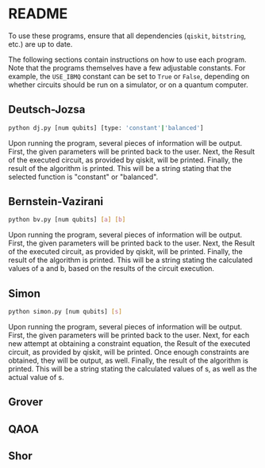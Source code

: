 # README

To use these programs, ensure that all dependencies (`qiskit`, `bitstring`, etc.) are up to date.

The following sections contain instructions on how to use each program. Note that the programs themselves have a few adjustable constants. For example, the `USE_IBMQ` constant can be set to `True` or `False`, depending on whether circuits should be run on a simulator, or on a quantum computer.

## Deutsch-Jozsa

```sh
python dj.py [num qubits] [type: 'constant'|'balanced']
```

Upon running the program, several pieces of information will be output. First, the given parameters will be printed back to the user. Next, the Result of the executed circuit, as provided by qiskit, will be printed. Finally, the result of the algorithm is printed. This will be a string stating that the selected function is "constant" or "balanced".

## Bernstein-Vazirani

```sh
python bv.py [num qubits] [a] [b]
```

Upon running the program, several pieces of information will be output. First, the given parameters will be printed back to the user. Next, the Result of the executed circuit, as provided by qiskit, will be printed. Finally, the result of the algorithm is printed. This will be a string stating the calculated values of a and b, based on the results of the circuit execution.

## Simon

```sh
python simon.py [num qubits] [s]
```
Upon running the program, several pieces of information will be output. First, the given parameters will be printed back to the user. Next, for each new attempt at obtaining a constraint equation, the Result of the executed circuit, as provided by qiskit, will be printed. Once enough constraints are obtained, they will be output, as well. Finally, the result of the algorithm is printed. This will be a string stating the calculated values of s, as well as the actual value of s.

## Grover

## QAOA

## Shor
